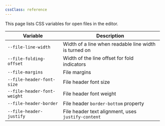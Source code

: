 ```yaml
---
cssClass: reference
---
```


This page lists CSS variables for open files in the editor.

| Variable                    | Description                                           |
| --------------------------- | ----------------------------------------------------- |
| `--file-line-width`         | Width of a line when readable line width is turned on |
| `--file-folding-offset`     | Width of the line offset for fold indicators          |
| `--file-margins`            | File margins                                          |
| `--file-header-font-size`   | File header font size                                 |
| `--file-header-font-weight` | File header font weight                               |
| `--file-header-border`      | File header `border-bottom` property                  |
| `--file-header-justify`     | File header text alignment, uses `justify-content`    |
